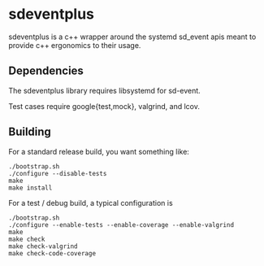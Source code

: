# sdeventplus

sdeventplus is a c++ wrapper around the systemd sd_event apis meant
to provide c++ ergonomics to their usage.

## Dependencies

The sdeventplus library requires libsystemd for sd-event.

Test cases require google{test,mock}, valgrind, and lcov.

## Building
For a standard release build, you want something like:
```
./bootstrap.sh
./configure --disable-tests
make
make install
```

For a test / debug build, a typical configuration is
```
./bootstrap.sh
./configure --enable-tests --enable-coverage --enable-valgrind
make
make check
make check-valgrind
make check-code-coverage
```
